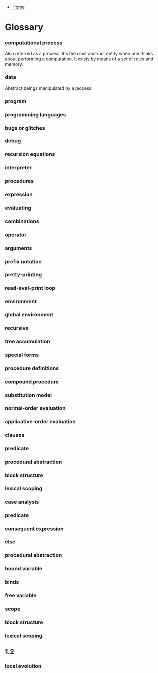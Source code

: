 * [Home](../..)

# Glossary

### computational process
Also referred as a process, it's the most abstract entity when one thinks about 
performing a computation. It exists by means of a set of rules and memory.
### data
Abstract beings manipulated by a process.
### program
### programming languages
### bugs or glitches
### debug
### recursion equations
### interpreter
### procedures
### expression
### evaluating
### combinations
### operator
### arguments
### prefix notation
### pretty-printing
### read-eval-print loop
### environment
### global environment
### recursive
### tree accumulation
### special forms
### procedure definitions
### compound procedure
### substitution model
### normal-order evaluation
### applicative-order evaluation
### clauses
### predicate
### procedural abstraction
### block structure
### lexical scoping
### case analysis
### predicate
### consequent expression
### else
### procedural abstraction
### bound variable
### binds
### free variable
### scope
### block structure
### lexical scoping

## 1.2

### local evolution
